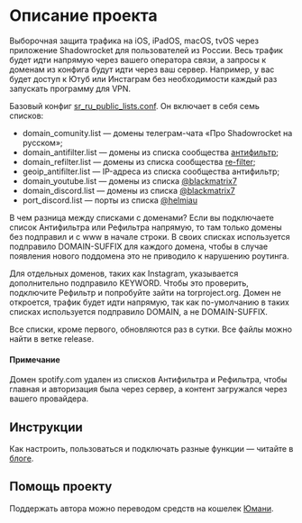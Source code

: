 # Описание проекта
Выборочная защита трафика на iOS, iPadOS, macOS, tvOS через приложение Shadowrocket для пользователей из России. Весь трафик будет идти напрямую через вашего оператора связи, а запросы к доменам из конфига будут идти через ваш сервер. Например, у вас будет доступ к Ютуб или Инстаграм без необходимости каждый раз запускать программу для VPN.

Базовый конфиг [sr_ru_public_lists.conf](https://raw.githubusercontent.com/misha-tgshv/shadowrocket-configuration-file/refs/heads/release/conf/sr_ru_public_lists.conf). Он включает в себя семь списков:
* domain_comunity.list — домены телеграм-чата «Про Shadowrocket на русском»;
* domain_antifilter.list — домены из списка сообщества [антифильтр](https://community.antifilter.download);
* domain_refilter.list — домены из списка сообщества [re-filter](https://github.com/1andrevich/Re-filter-lists);
* geoip_antifilter.list — IP-адреса из списка сообщества антифильтр;
* domain_youtube.list — домены из списка [@blackmatrix7](https://raw.githubusercontent.com/dsvip/Quantumult-X/dec9019816ba55897c162c3dbd3ac997ac160f09/blackmatrix7/rule/Shadowrocket/YouTube.list)
* domain_discord.list — домены из списка [@blackmatrix7](https://raw.githubusercontent.com/blackmatrix7/ios_rule_script/refs/heads/master/rule/Shadowrocket/Discord/Discord.list)
* port_discord.list — порты из списка [@helmiau](https://github.com/helmiau/clashrules/blob/main/shadowrocket/Game_Discord_Ports.list)

В чем разница между списками с доменами? Если вы подключаете список Антифильтра или Рефильтра напрямую, то там только домены без подправил и с www в начале строки. В своих списках используется подправило DOMAIN-SUFFIX для каждого домена, чтобы в случае появления нового поддомена это не приводило к нарушению роутинга. 

Для отдельных доменов, таких как Instagram, указывается дополнительно подправило KEYWORD. Чтобы это проверить, подключите Рефильтр и попробуйте зайти на torproject.org. Домен не откроется, трафик будет идти напрямую, так как по-умолчанию в таких списках используется подправило DOMAIN, а не DOMAIN-SUFFIX.

Все списки, кроме первого, обновляются раз в сутки. Все файлы можно найти в ветке release.

#### Примечание
Домен spotify.com удален из списков Антифильтра и Рефильтра, чтобы главная и авторизация была через сервер, а контент загружался через вашего провайдера.

## Инструкции
Как настроить, пользоваться и подключать разные функции — читайте в [блоге](https://mishatugushev.ru/blog/?go=all/shadowrocket-seamless-ios/).

## Помощь проекту
Поддержать автора можно переводом средств на кошелек [Юмани](https://yoomoney.ru/to/410015839777064).

